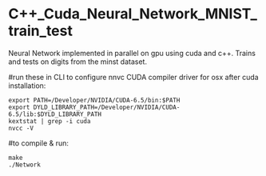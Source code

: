 C++_Cuda_Neural_Network_MNIST_train_test
===================

Neural Network implemented in parallel on gpu using cuda and c++. Trains and tests on digits from the minst dataset.

#run these in CLI to configure nnvc CUDA compiler driver for osx after cuda installation:
```
export PATH=/Developer/NVIDIA/CUDA-6.5/bin:$PATH
export DYLD_LIBRARY_PATH=/Developer/NVIDIA/CUDA-6.5/lib:$DYLD_LIBRARY_PATH
kextstat | grep -i cuda
nvcc -V
```

#to compile & run:
```
make
./Network
```
